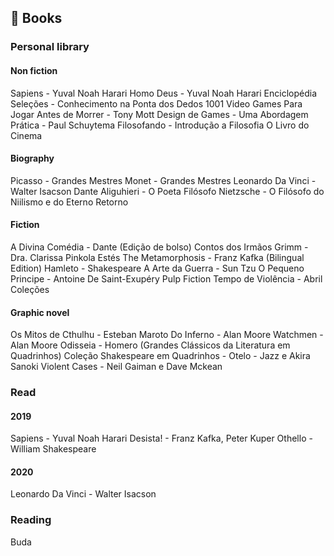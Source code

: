 ## 📖 Books

### Personal library
#### Non fiction
Sapiens - Yuval Noah Harari
Homo Deus - Yuval Noah Harari
Enciclopédia Seleções - Conhecimento na Ponta dos Dedos
1001 Video Games Para Jogar Antes de Morrer - Tony Mott
Design de Games - Uma Abordagem Prática - Paul Schuytema
Filosofando - Introdução a Filosofia
O Livro do Cinema

#### Biography
Picasso - Grandes Mestres
Monet - Grandes Mestres
Leonardo Da Vinci - Walter Isacson
Dante Aliguhieri - O Poeta Filósofo
Nietzsche - O Filósofo do Niilismo e do Eterno Retorno

#### Fiction
A Divina Comédia - Dante (Edição de bolso)
Contos dos Irmãos Grimm - Dra. Clarissa Pinkola Estés
The Metamorphosis - Franz Kafka (Bilingual Edition)
Hamleto - Shakespeare
A Arte da Guerra - Sun Tzu
O Pequeno Principe - Antoine De Saint-Exupéry
Pulp Fiction Tempo de Violência - Abril Coleções

#### Graphic novel
Os Mitos de Cthulhu - Esteban Maroto
Do Inferno - Alan Moore
Watchmen - Alan Moore
Odisseia - Homero (Grandes Clássicos da Literatura em Quadrinhos)
Coleção Shakespeare em Quadrinhos - Otelo - Jazz e Akira Sanoki
Violent Cases - Neil Gaiman e Dave Mckean

### Read
#### 2019
Sapiens - Yuval Noah Harari
Desista! - Franz Kafka, Peter Kuper
Othello - William Shakespeare

#### 2020
Leonardo Da Vinci - Walter Isacson

### Reading 
Buda
